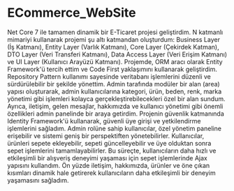 # ECommerce_WebSite
Net Core 7 ile tamamen dinamik bir E-Ticaret projesi geliştirdim. N katmanlı mimariyi kullanarak projemi şu altı katmandan oluşturdum: Business Layer (İş Katmanı), Entity Layer (Varlık Katmanı), Core Layer (Çekirdek Katman), DTO Layer (Veri Transferi Katmanı), Data Access Layer (Veri Erişim Katmanı) ve UI Layer (Kullanıcı Arayüzü Katmanı).
Projemde, ORM aracı olarak Entity Framework'ü tercih ettim ve Code First yaklaşımını kullanarak geliştirdim. Repository Pattern kullanımı sayesinde veritabanı işlemlerini düzenli ve sürdürülebilir bir şekilde yönettim.
Admin tarafında modüler bir alan (area) yapısı oluşturarak, admin kullanıcılarına kategori, ürün, beden, renk, marka yönetimi gibi işlemleri kolayca gerçekleştirebilecekleri özel bir alan sundum. Ayrıca, iletişim, gelen mesajlar, hakkımızda ve kullanıcı yönetimi gibi önemli özellikleri admin panelinde bir araya getirdim.
Projenin güvenlik katmanında Identity Framework'ü kullanarak, güvenli üye girişi ve yetkilendirme işlemlerini sağladım. Admin rolüne sahip kullanıcılar, özel yönetim paneline erişebilir ve sistemi geniş bir perspektiften yönetebilirler.
Kullanıcılar, ürünleri sepete ekleyebilir, sepeti güncelleyebilir ve üye olduktan sonra sepet işlemlerini tamamlayabilirler. Bu süreçte, kullanıcıların daha hızlı ve etkileşimli bir alışveriş deneyimi yaşaması için sepet işlemlerinde Ajax yapısını kullandım.
Ön yüzde iletişim, hakkımızda, ürünler ve öne çıkan kısımları dinamik hale getirerek kullanıcıların daha etkileşimli bir deneyim yaşamasını sağladım.
